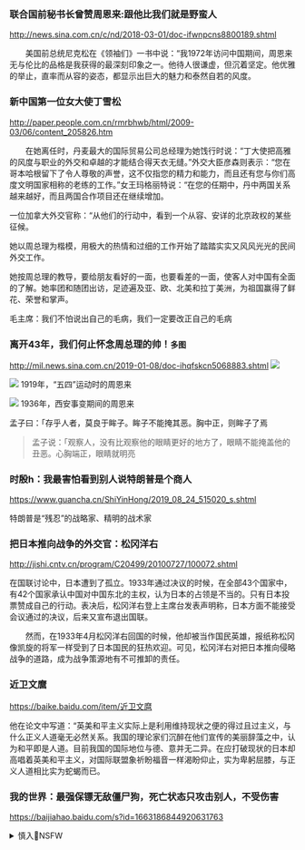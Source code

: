 ### 联合国前秘书长曾赞周恩来:跟他比我们就是野蛮人
http://news.sina.com.cn/c/nd/2018-03-01/doc-ifwnpcns8800189.shtml

　　美国前总统尼克松在《领袖们》一书中说：“我1972年访问中国期间，周恩来无与伦比的品格是我获得的最深刻印象之一。他待人很谦虚，但沉着坚定。他优雅的举止，直率而从容的姿态，都显示出巨大的魅力和泰然自若的风度。

### 新中国第一位女大使丁雪松
http://paper.people.com.cn/rmrbhwb/html/2009-03/06/content_205826.htm

　　在她离任时，丹麦最大的国际贸易公司总经理为她饯行时说：“丁大使把高雅的风度与职业的外交和卓越的才能结合得天衣无缝。”外交大臣彦森则表示：“您在哥本哈根留下了令人尊敬的声誉，这不仅指您的精力和能力，而且还有您与你们高度文明国家相称的老练的工作。”女王玛格丽特说：“在您的任期中，丹中两国关系越来越好，而且两国合作项目还在继续增加。

一位加拿大外交官称：“从他们的行动中，看到一个从容、安详的北京政权的某些征候。

她以周总理为楷模，用极大的热情和过细的工作开始了踏踏实实又风风光光的民间外交工作。

她按周总理的教导，要给朋友看好的一面，也要看差的一面，使客人对中国有全面的了解。她率团和随团出访，足迹遍及亚、欧、北美和拉丁美洲，为祖国赢得了鲜花、荣誉和掌声。

毛主席：我们不怕说出自己的毛病，我们一定要改正自己的毛病

### 离开43年，我们何止怀念周总理的帅！`多图`
http://mil.news.sina.com.cn/2019-01-08/doc-ihqfskcn5068883.shtml
![](http://n.sinaimg.cn/translate/588/w599h789/20190107/jBip-hrfcctn4844875.jpg)

![](http://n.sinaimg.cn/translate/117/w367h550/20190107/4pPX-hrfcctn4848772.jpg)
1919年，“五四”运动时的周恩来

![](http://n.sinaimg.cn/translate/348/w500h648/20190107/EWON-hrfcctn4886460.jpg)
1936年，西安事变期间的周恩来

孟子曰：「存乎人者，莫良于眸子。眸子不能掩其恶。胸中正，则眸子了焉
>孟子说：「观察人，没有比观察他的眼睛更好的地方了，眼睛不能掩盖他的丑恶。心胸端正，眼睛就明亮

### 时殷h：我最害怕看到别人说特朗普是个商人
https://www.guancha.cn/ShiYinHong/2019_08_24_515020_s.shtml

特朗普是“残忍”的战略家、精明的战术家

### 把日本推向战争的外交官：松冈洋右
http://jishi.cntv.cn/program/C20499/20100727/100072.shtml

在国联讨论中，日本遭到了孤立。1933年通过决议的时候，在全部43个国家中，有42个国家承认中国对中国东北的主权，认为日本的占领是不当的。只有日本投票赞成自己的行动。表决后，松冈洋右登上主席台发表声明称，日本方面不能接受会议通过的决议，后来又宣布退出国联。

　　然而，在1933年4月松冈洋右回国的时候，他却被当作国民英雄，报纸称松冈像凯旋的将军一样受到了日本国民的狂热欢迎。可见，松冈洋右对把日本推向侵略战争的道路，成为战争策源地有不可推卸的责任。

### 近卫文麿
https://baike.baidu.com/item/近卫文麿

他在论文中写道：“英美和平主义实际上是利用维持现状之便的得过且过主义，与什么正义人道毫无必然关系。我国的理论家们沉醉在他们宣传的美丽辞藻之中，认为和平即是人道。目前我国的国际地位与德、意并无二异。在应打破现状的日本却高唱着英美和平主义，对国际联盟象祈盼福音一样渴盼仰止，实为卑躬屈膝，与正义人道相比实为蛇蝎而已。

### 我的世界：最强保镖无敌僵尸狗，死亡状态只攻击别人，不受伤害
https://baijiahao.baidu.com/s?id=1663186844920631763

<details><summary>慎入🔞NSFW</summary>

Not Safe For Work
![](https://upload.wikimedia.org/wikipedia/commons/thumb/d/d3/Biohazard_Symbol_Specification.png/210px-Biohazard_Symbol_Specification.png)

<details><summary><b>风险自理Use At Your Own Risk🈲</summary>

### 出使y色列仅3个月，zg大使杜w在官邸意外身亡
https://baijiahao.baidu.com/s?id=1666998947390644381

目前zg在世界各国的处境，现在并不是那么好，敌对的，不怀好意的，挑破离间的，说三道四的，

### zg学者批战狼外交：外交能力不强
https://www.rfa.org/mandarin/yataibaodao/junshiwaijiao/cc-05142020095653.html

zgrm大学国际关系学院教授时殷h在5月8日关于zg国际问题的一场论坛中说，这种战狼式外交推进得未免太急、太快和声调太高，从而效果与期望之间的差距颇大。

硅谷3380”发文感慨，疫情仅仅三个多月，八名大使被召见，两个大使馆推特被封号，一位大使创造的歌曲被狂踩，这是zg真实的外交困局：

“没有幻想中的美国怂了，欧洲怕了，西方zz家不得人心，人人喊打局面。万g来朝，万m感恩只是自嗨。mz情绪和自我膨胀换来的只有外交难题。

bj清华大学国际关系研究y院长阎学t在接受《财新》采访时直言,zg原本就没有全球领d力，一个不存在的领d力就不存在削弱和没削弱的问题。

时殷h也认为，zg在世界上的“软权势”吸引力有限，而内外障碍都相当巨大。

阎学t在谈到zg外交作风时，特别强调要保持风度，以理服人： “周总理就非常在乎外交风度，这也是为何他逝世后获得的国际评价之一是，‘连他的敌手都尊重他’。没有外交风度，是外交职业能力不强的表现。

对此，时殷h提出的转变策略有：暂停增持美国国债；不要强调实际上不可能的疫情yt问题的最终“科学解决”和zz解决”；减少自扬zgtz优越性，避免推得太急、太快和声调太高；不必一一回怼回应美国的攻击；适当探索助美抗疫的措施；对外j事战略和经济战略适当收缩等等。

### zgg际形象为何遭遇滑铁卢
http://www.rfi.fr/cn/zg/20200514-zgg际形象为何遭遇滑铁卢

在损害zg形象方面，诸多观察家认为zg的外交官起到了事实上一马当先的作用。这些外交官们使用的粗鄙的语言，挑衅的动作，引起的是一种恐惧。

加拿大驻zg大使鲍达m上周在加拿大国际理事会上很直白地表示，bj的行为破坏了zg本身在全球的软实力。他指出，zg现在累计的是“负面”软实力。zg的外交官威胁要抵制澳大利亚，给欧盟一些国家赠送了口罩大吹大擂，而欧盟在zg疫情最严重时赠送的医疗物资却要欧盟千万别提。

澳大利亚前驻zg大使芮捷r指出，zg没有软实力”，精确地讲，zg无法让人觉得可爱。人们可以欣赏zg的经济成就和技术进步，但一点都不欣赏zg人的生活方式，更不用说去zg生活。

瑞典电视台专访桂yy大使，他威赫瑞典媒体不要批评zg，形容瑞典媒体犹如48公斤轻量级拳击手，想挑衅86公斤的zg重量级拳击手，等着瞧吧。瑞典外交部1月21日召见这位大使，瑞典外长指责他的言论是“令人无法容忍的威胁”。

#### 外交人物图片
![](https://upload.wikimedia.org/wikipedia/commons/4/4c/Fumimaro_Konoe_in_his_20s.jpg)
![](https://blog-001.west.edge.storage-yahoo.jp/res/blog-e3-06/japanism20/folder/569933/84/15659184/img_15)
![](http://p3.img.cctvpic.com/photoworkspace/contentimg/2019/03/28/2019032819120758087.jpg)

</details>
</details>
